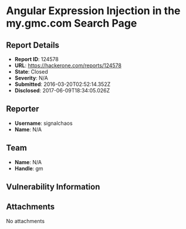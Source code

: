 # Angular Expression Injection in the my.gmc.com Search Page

## Report Details
- **Report ID**: 124578
- **URL**: https://hackerone.com/reports/124578
- **State**: Closed
- **Severity**: N/A
- **Submitted**: 2016-03-20T02:52:14.352Z
- **Disclosed**: 2017-06-09T18:34:05.026Z

## Reporter
- **Username**: signalchaos
- **Name**: N/A

## Team
- **Name**: N/A
- **Handle**: gm

## Vulnerability Information


## Attachments
No attachments
